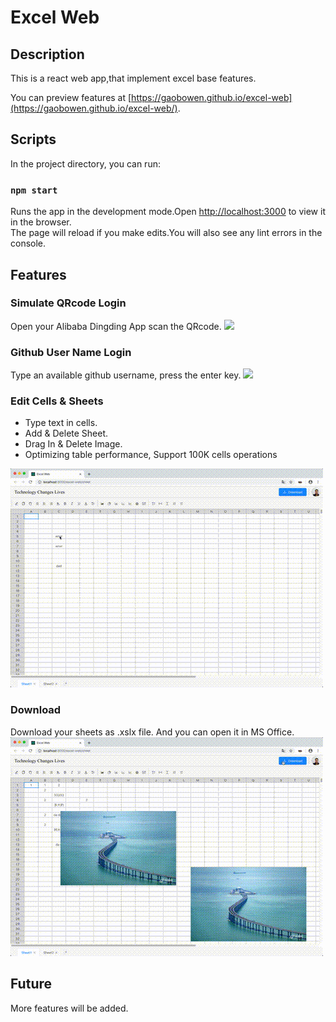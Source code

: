 # Excel Web

## Description
This is a react web app,that implement excel base features.

You can preview features at [https://gaobowen.github.io/excel-web](https://gaobowen.github.io/excel-web/).

## Scripts

In the project directory, you can run:

### `npm start`

Runs the app in the development mode.Open [http://localhost:3000](http://localhost:3000) to view it in the browser.  
The page will reload if you make edits.You will also see any lint errors in the console.

## Features
### Simulate QRcode Login
Open your Alibaba Dingding App scan the QRcode.
![](readme_src/dingoutput.gif)

### Github User Name Login
Type an available github username, press the enter key.
![](readme_src/gitoutput.gif)

### Edit Cells & Sheets
- Type text in cells. 
- Add & Delete Sheet.  
- Drag In & Delete Image.
- Optimizing table performance,  Support 100K cells operations 

![](readme_src/outputedit2.gif)


### Download 
Download your sheets as .xslx file. And you can open it in MS Office.
![](readme_src/outputdown2.gif)


## Future
More features will be added. 



